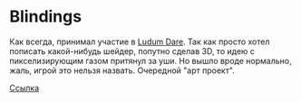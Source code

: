 # Blindings  

Как всегда, принимал участие в [Ludum Dare](http://ludumdare.com/compo/). Так как просто хотел пописать какой-нибудь шейдер, попутно сделав 3D, то идею с пикселизирующим газом притянул за уши. Но вышло вроде нормально, жаль, игрой это нельзя назвать. Очередной "арт проект".  
 
[Ссылка](http://somelun.github.io/blindings/)